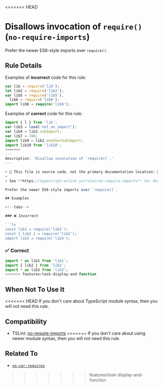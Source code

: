 <<<<<<< HEAD
# Disallows invocation of `require()` (`no-require-imports`)

Prefer the newer ES6-style imports over `require()`.

## Rule Details

Examples of **incorrect** code for this rule:

```ts
var lib = require('lib');
let lib2 = require('lib2');
var lib5 = require('lib5'),
  lib6 = require('lib6');
import lib8 = require('lib8');
```

Examples of **correct** code for this rule:

```ts
import { l } from 'lib';
var lib3 = load('not_an_import');
var lib4 = lib2.subImport;
var lib7 = 700;
import lib9 = lib2.anotherSubImport;
import lib10 from 'lib10';
=======
---
description: 'Disallow invocation of `require()`.'
---

> 🛑 This file is source code, not the primary documentation location! 🛑
>
> See **https://typescript-eslint.io/rules/no-require-imports** for documentation.

Prefer the newer ES6-style imports over `require()`.

## Examples

<!--tabs-->

### ❌ Incorrect

```ts
const lib1 = require('lib1');
const { lib2 } = require('lib2');
import lib3 = require('lib3');
```

### ✅ Correct

```ts
import * as lib1 from 'lib1';
import { lib2 } from 'lib2';
import * as lib3 from 'lib3';
>>>>>>> features/task-display-and-function
```

## When Not To Use It

<<<<<<< HEAD
If you don't care about TypeScript module syntax, then you will not need this rule.

## Compatibility

- TSLint: [no-require-imports](https://palantir.github.io/tslint/rules/no-require-imports/)
=======
If you don't care about using newer module syntax, then you will not need this rule.

## Related To

- [`no-var-requires`](./no-var-requires.md)
>>>>>>> features/task-display-and-function
